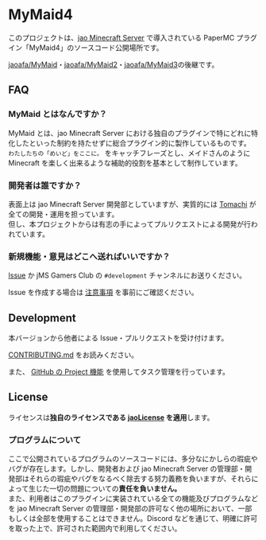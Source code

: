 # MyMaid4

このプロジェクトは、[jao Minecraft Server](https://jaoafa.com) で導入されている PaperMC プラグイン「MyMaid4」のソースコード公開場所です。

[jaoafa/MyMaid](https://github.com/jaoafa/MyMaid)・[jaoafa/MyMaid2](https://github.com/jaoafa/MyMaid2)・[jaoafa/MyMaid3](https://github.com/jaoafa/MyMaid3)の後継です。

## FAQ

### MyMaid とはなんですか？

MyMaid とは、jao Minecraft Server における独自のプラグインで特にどれに特化したといった制約を持たせずに総合プラグイン的に製作しているものです。  
`わたしたちの「めいど」をここに。` をキャッチフレーズとし、メイドさんのように Minecraft を楽しく出来るような補助的役割を基本として制作しています。

### 開発者は誰ですか？

表面上は jao Minecraft Server 開発部としていますが、実質的には [Tomachi](https://github.com/book000) が全ての開発・運用を担っています。  
但し、本プロジェクトからは有志の手によってプルリクエストによる開発が行われています。

### 新規機能・意見はどこへ送ればいいですか？

[Issue](https://github.com/jaoafa/MyMaid4/issues) か jMS Gamers Club の `#development` チャンネルにお送りください。

Issue を作成する場合は [注意事項](https://github.com/jaoafa/MyMaid4/issues/32) を事前にご確認ください。

## Development

本バージョンから他者による Issue・プルリクエストを受け付けます。

[CONTRIBUTING.md](CONTRIBUTING.md) をお読みください。

また、 [GitHub の Project 機能](https://github.com/orgs/jaoafa/projects/3) を使用してタスク管理を行っています。

## License

ライセンスは**独自のライセンスである [jaoLicense](https://github.com/jaoafa/jao-Minecraft-Server/blob/master/jaoLICENSE.md) を適用**します。

### プログラムについて

ここで公開されているプログラムのソースコードには、多分なにかしらの瑕疵やバグが存在します。しかし、開発者および jao Minecraft Server の管理部・開発部はそれらの瑕疵やバグをなるべく除去する努力義務を負いますが、それらによって生じた一切の問題についての**責任を負いません。**  
また、利用者はこのプラグインに実装されている全ての機能及びプログラムなどを jao Minecraft Server の管理部・開発部の許可なく他の場所において、一部もしくは全部を使用することはできません。Discord などを通じて、明確に許可を取った上で、許可された範囲内で利用してください。
